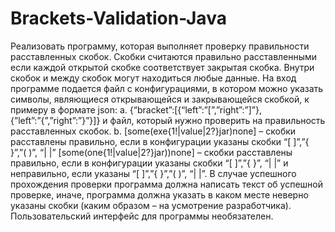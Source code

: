 # Brackets-Validation-Java

Реализовать программу, которая выполняет проверку правильности
расставленных скобок. Скобки считаются правильно расставленными
если каждой открытой скобке соответствует закрытая скобка. Внутри
скобок и между скобок могут находиться любые данные. На вход
программе подается файл с конфигурациями, в котором можно указать
символы, являющиеся открывающейся и закрывающейся скобкой, к
примеру в формате json:
a. {“bracket”:[{“left”:”[”,”right”:”]”},{”left”:”{”,”right”:”}”}]}
и файл, который нужно проверить на правильность расставленных
скобок.
b. [some(exe{1!|value|2?}jar)none] – скобки расставлены правильно,
если в конфигурации указаны скобки “[ ]”,”{ }”,”( )”, “| |”
[some(one{1!|value|2?}jar))none] – скобки расставлены правильно,
если в конфигурации указаны скобки “[ ]”,”{ }”, “| |” и
неправильно, если указаны “[ ]”,”{ }”,”( )”, “| |”.
В случае успешного прохождения проверки программа должна
написать текст об успешной проверке, иначе, программа должна
указать в каком месте неверно указаны скобки (каким образом – на
усмотрение разработчика).
Пользовательский интерфейс для программы необязателен.
